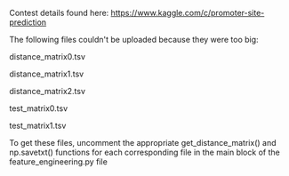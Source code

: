 Contest details found here:
https://www.kaggle.com/c/promoter-site-prediction


The following files couldn't be uploaded because they were too big:

distance_matrix0.tsv

distance_matrix1.tsv

distance_matrix2.tsv

test_matrix0.tsv

test_matrix1.tsv


To get these files, uncomment the appropriate get_distance_matrix() and np.savetxt() functions for each corresponding file in the main block of the feature_engineering.py file